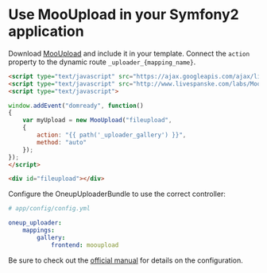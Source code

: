 Use MooUpload in your Symfony2 application
==========================================

Download [MooUpload](https://github.com/juanparati/MooUpload) and include it in your template. Connect the `action` property to the dynamic route `_uploader_{mapping_name}`.

```html
<script type="text/javascript" src="https://ajax.googleapis.com/ajax/libs/mootools/1.4.0/mootools-yui-compressed.js"></script>
<script type="text/javascript" src="http://www.livespanske.com/labs/MooUpload/MooUpload.js"></script>
<script type="text/javascript">

window.addEvent("domready", function()
{
	var myUpload = new MooUpload("fileupload",
    {
		action: "{{ path('_uploader_gallery') }}",
		method: "auto"
	});
});
</script>

<div id="fileupload"></div>
```

Configure the OneupUploaderBundle to use the correct controller:

```yaml
# app/config/config.yml

oneup_uploader:
    mappings:
        gallery:
            frontend: mooupload
```

Be sure to check out the [official manual](https://github.com/juanparati/MooUpload) for details on the configuration.